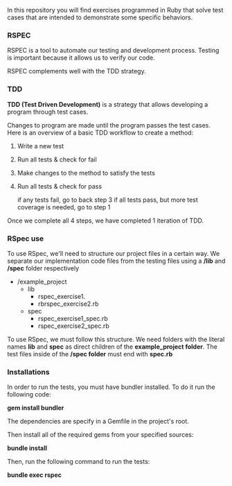 In this repository you will find exercises programmed in Ruby that solve test cases that are intended to demonstrate some specific behaviors.

### **RSPEC**

RSPEC is a tool to automate our testing and development process. Testing is important because it allows us to verify our code.

RSPEC complements well with the TDD strategy.

### **TDD**

__TDD (Test Driven Development)__ is a strategy that allows developing a program through test cases.

Changes to program are made until the program passes the test cases. Here is an overview of a basic TDD workflow to create a method:

1. Write a new test
    
2. Run all tests & check for fail

3. Make changes to the method to satisfy the tests

4. Run all tests & check for pass

   if any tests fail, go to back step 3
   if all tests pass, but more test coverage is needed, go to step 1

Once we complete all 4 steps, we have completed 1 iteration of TDD.

### **RSpec use** 

To use RSpec, we'll need to structure our project files in a certain way. 
We separate our implementation code files from the testing files using a __/lib__ and __/spec__ folder respectively

- /example_project
    - lib
        - rspec_exercise1.
        - rbrspec_exercise2.rb
    - spec
        - rspec_exercise1_spec.rb
        - rspec_exercise2_spec.rb
      
To use RSpec, we must follow this structure. We need folders with the literal names __lib__ and __spec__ as direct children of the __example_project folder__. 
The test files inside of the __/spec folder__ must end with __spec.rb__

### **Installations**

In order to run the tests, you must have bundler installed. To do it run the following code:

__gem install bundler__

The dependencies are specify in a Gemfile in the project's root.

Then install all of the required gems from your specified sources:

__bundle install__

Then, run the following command to run the tests:

__bundle exec rspec__

